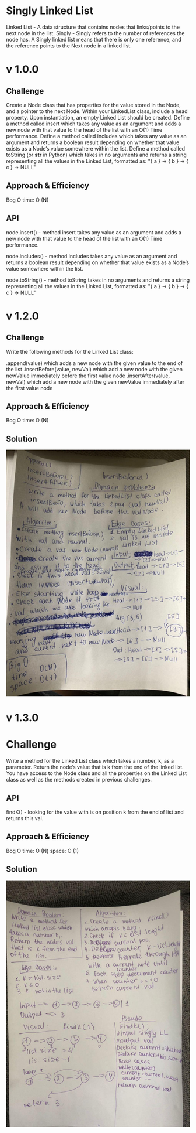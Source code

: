 # Singly Linked List
Linked List - A data structure that contains nodes that links/points to the next node in the list.
Singly - Singly refers to the number of references the node has. A Singly linked list means that there is only one reference, and the reference points to the Next node in a linked list.

# v 1.0.0

## Challenge
Create a Node class that has properties for the value stored in the Node, and a pointer to the next Node.
Within your LinkedList class, include a head property. Upon instantiation, an empty Linked List should be created.
Define a method called insert which takes any value as an argument and adds a new node with that value to the head of the list with an O(1) Time performance.
Define a method called includes which takes any value as an argument and returns a boolean result depending on whether that value exists as a Node’s value somewhere within the list.
Define a method called toString (or __str__ in Python) which takes in no arguments and returns a string representing all the values in the Linked List, formatted as:
"{ a } -> { b } -> { c } -> NULL"

## Approach & Efficiency
Bog O
time: O (N)


## API
node.insert() - method insert takes any value as an argument and adds a new node with that value to the head of the list with an O(1) Time performance.

node.includes() - method includes takes any value as an argument and returns a boolean result depending on whether that value exists as a Node’s value somewhere within the list.

node.toString() - method toString takes in no arguments and returns a string representing all the values in the Linked List, formatted as:
"{ a } -> { b } -> { c } -> NULL"


# v 1.2.0

## Challenge

Write the following methods for the Linked List class:

.append(value) which adds a new node with the given value to the end of the list
.insertBefore(value, newVal) which add a new node with the given newValue immediately before the first value node
.insertAfter(value, newVal) which add a new node with the given newValue immediately after the first value node

## Approach & Efficiency
Bog O
time: O (N)

## Solution
![whiteboard](linked-list.jpg)



# v 1.3.0

# Challenge 

Write a method for the Linked List class which takes a number, k, as a parameter. Return the node’s value that is k from the end of the linked list. You have access to the Node class and all the properties on the Linked List class as well as the methods created in previous challenges.


## API

findK() - looking for the value with is on position k from the end of list and returns this val.

## Approach & Efficiency
Bog O
time: O (N)
space: O (1)


## Solution
![whiteboard](findk.jpg)

